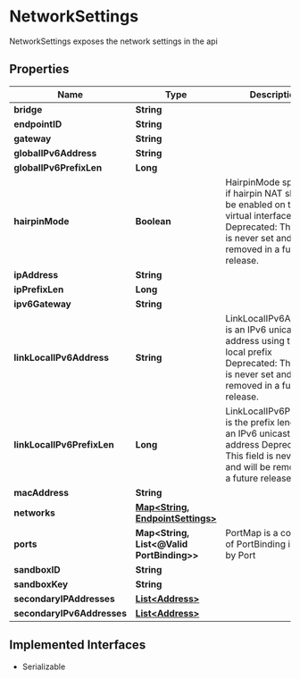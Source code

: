 

# NetworkSettings

NetworkSettings exposes the network settings in the api

## Properties

| Name | Type | Description | Notes |
|------------ | ------------- | ------------- | -------------|
|**bridge** | **String** |  |  [optional] |
|**endpointID** | **String** |  |  [optional] |
|**gateway** | **String** |  |  [optional] |
|**globalIPv6Address** | **String** |  |  [optional] |
|**globalIPv6PrefixLen** | **Long** |  |  [optional] |
|**hairpinMode** | **Boolean** | HairpinMode specifies if hairpin NAT should be enabled on the virtual interface  Deprecated: This field is never set and will be removed in a future release. |  [optional] |
|**ipAddress** | **String** |  |  [optional] |
|**ipPrefixLen** | **Long** |  |  [optional] |
|**ipv6Gateway** | **String** |  |  [optional] |
|**linkLocalIPv6Address** | **String** | LinkLocalIPv6Address is an IPv6 unicast address using the link-local prefix  Deprecated: This field is never set and will be removed in a future release. |  [optional] |
|**linkLocalIPv6PrefixLen** | **Long** | LinkLocalIPv6PrefixLen is the prefix length of an IPv6 unicast address  Deprecated: This field is never set and will be removed in a future release. |  [optional] |
|**macAddress** | **String** |  |  [optional] |
|**networks** | [**Map&lt;String, EndpointSettings&gt;**](EndpointSettings.md) |  |  [optional] |
|**ports** | **Map&lt;String, List&lt;@Valid PortBinding&gt;&gt;** | PortMap is a collection of PortBinding indexed by Port |  [optional] |
|**sandboxID** | **String** |  |  [optional] |
|**sandboxKey** | **String** |  |  [optional] |
|**secondaryIPAddresses** | [**List&lt;Address&gt;**](Address.md) |  |  [optional] |
|**secondaryIPv6Addresses** | [**List&lt;Address&gt;**](Address.md) |  |  [optional] |


## Implemented Interfaces

* Serializable


